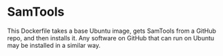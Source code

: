 # SamTools

This Dockerfile takes a base Ubuntu image, gets SamTools from a GitHub repo, and then installs it. Any software on GitHub that can run on Ubuntu may be installed in a similar way.

